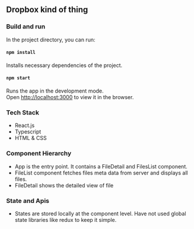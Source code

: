 ## Dropbox kind of thing

### Build and run

In the project directory, you can run:

#### `npm install`

Installs necessary dependencies of the project.

#### `npm start`

Runs the app in the development mode.\
Open [http://localhost:3000](http://localhost:3000) to view it in the browser.


### Tech Stack

- React.js
- Typescript
- HTML & CSS
  
### Component Hierarchy

- App is the entry point. It contains a FileDetail and FilesList component.
- FileList component fetches files meta data from server and displays all files.
- FileDetail shows the detailed view of file

 ### State and Apis

- States are stored locally at the component level. Have not used global state libraries like redux to keep it simple.

  
  
